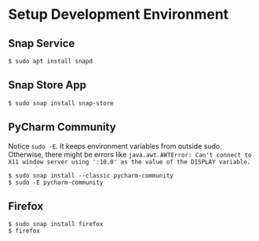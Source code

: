 # Setup Development Environment

## Snap Service

```
$ sudo apt install snapd
```

## Snap Store App

```
$ sudo snap install snap-store
```

## PyCharm Community

Notice `sudo -E`. It keeps environment variables from outside sudo. Otherwise, there might be errors like `java.awt.AWTError: Can't connect to X11 window server using ':10.0' as the value of the DISPLAY variable.`
```
$ sudo snap install --classic pycharm-community
$ sudo -E pycharm-community
```

## Firefox

```
$ sudo snap install firefox
$ firefox
```

